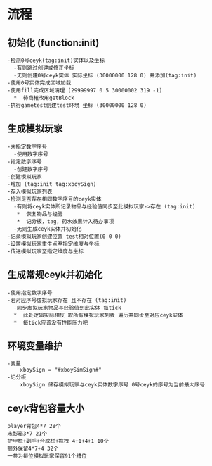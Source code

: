 # 流程

## 初始化 (function:init) 
    -检测0号ceyk(tag:init)实体以及坐标 
      -有则跳过创建或修正坐标
      -无则创建0号ceyk实体 实际坐标 (30000000 128 0) 并添加(tag:init)
    -使用0号实体完成区域加载
    -使用fill完成区域清理 (29999997 0 5 30000002 319 -1) 
      *  待商榷改用getBlock
    -执行gametest创建test环境 坐标 (30000000 128 0)
     

## 生成模拟玩家 
    
    -未指定数字序号
      -使用数字序号
    -指定数字序号
      -创建数字序号
    -创建模拟玩家
    -增加 (tag:init tag:xboySign)
    -存入模拟玩家列表
    -检测是否存在相同数字序号的ceyk实体
      -有则将ceyk实体所记录物品与经验值同步至此模拟玩家->存在 (tag:init)
       *  恢复物品与经验 
       *  记分板，tag，药水效果计入待办事项
      -无则生成ceyk实体并初始化
    -记录模拟玩家创建位置 test相对位置(0 0 0)
    -设置模拟玩家重生点至指定维度与坐标    
    -传送模拟玩家至指定维度与坐标 

## 生成常规ceyk并初始化 

    -使用指定数字序号
    -若对应序号虚拟玩家存在 且不存在 (tag:init)
      -同步虚拟玩家物品与经验值到此实体 每tick
      *  此处逻辑实际相反 取所有模拟玩家列表 遍历并同步至对应ceyk实体
      *  每tick应该没有性能压力吧 

## 环境变量维护 

    -变量
        xboySign = "#xboySimSign#"
    -记分板
        xboySign 储存模拟玩家与ceyk实体数字序号 0号ceyk的序号为当前最大序号
 

## ceyk背包容量大小
 
    player背包4*7 28个
    末影箱3*7 21个
    护甲栏+副手+合成栏+拖拽 4+1+4+1 10个
    额外保留4*7+4 32个
    一共为每位模拟玩家保留91个槽位 
